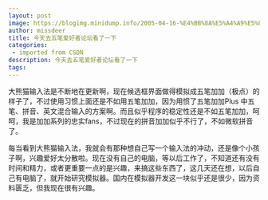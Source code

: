 ```yaml
---
layout: post
image: https://blogimg.minidump.info/2005-04-16-%E4%BB%8A%E5%A4%A9%E5%8E%BB%E4%BA%94%E7%AC%94%E7%88%B1%E5%A5%BD%E8%80%85%E8%AE%BA%E5%9D%9B%E7%9C%8B%E4%BA%86%E4%B8%80%E4%B8%8B.md
author: missdeer
title: 今天去五笔爱好者论坛看了一下
categories: 
 - imported from CSDN
description: 今天去五笔爱好者论坛看了一下
tags: 
---
```


大熊猫输入法是不断地在更新啊，现在候选框界面做得模拟成五笔加加（极点）的样子了，不过使用习惯上面还是不如用五笔加加，因为用惯了五笔加加Plus 中五笔、拼音、英文混合输入的方案啊。而且似乎程序的稳定性还是不如五笔加加，呵呵，我是加加系列的忠实fans，不过现在的拼音加加似乎不行了，不如微软拼音了。

每当看到大熊猫输入法，我就会有那种想自己写一个输入法的冲动，还是像个小孩子啊，兴趣爱好太分散啦。现在没有自己的电脑，等以后工作了，不知道还有没有时间和精力，或者更重要一点的是兴趣，来搞这些东西了，这几天还在想，以后自己有电脑了，就开始研究模拟器。国内在模拟器开发这一块似乎还是很少，因为资料匮乏，但我现在很有兴趣。

